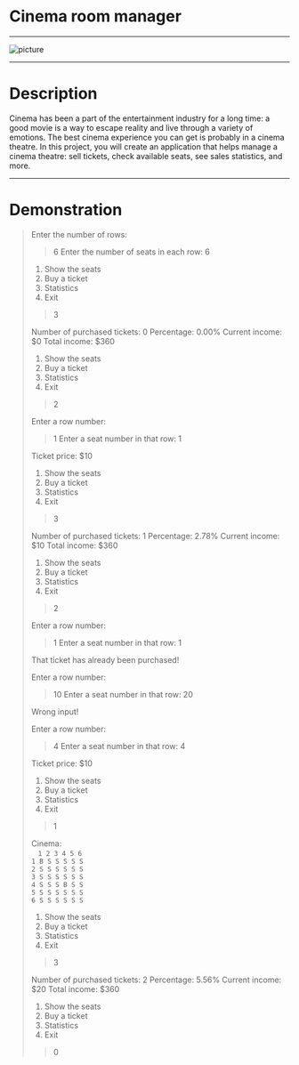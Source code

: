 # Cinema room manager

-----

![picture](https://hyperskill.org/projects/133/cover.png)

-----

# Description

Cinema has been a part of the entertainment industry for a long time: a good movie is a way to escape reality and live through a variety of emotions. The best cinema experience you can get is probably in a cinema theatre. In this project, you will create an application that helps manage a cinema theatre: sell tickets, check available seats, see sales statistics, and more.

-----

# Demonstration

>Enter the number of rows:
>> 6
>Enter the number of seats in each row:
>> 6
>
>1. Show the seats
>2. Buy a ticket
>3. Statistics
>0. Exit
>> 3
>
>Number of purchased tickets: 0
>Percentage: 0.00%
>Current income: $0
>Total income: $360
>
>1. Show the seats
>2. Buy a ticket
>3. Statistics
>0. Exit
>> 2
>
>Enter a row number:
>> 1
>Enter a seat number in that row:
>> 1
>
>Ticket price: $10
>
>1. Show the seats
>2. Buy a ticket
>3. Statistics
>0. Exit
>> 3
>
>Number of purchased tickets: 1
>Percentage: 2.78%
>Current income: $10
>Total income: $360
>
>1. Show the seats
>2. Buy a ticket
>3. Statistics
>0. Exit
>> 2
>
>Enter a row number:
>> 1
>Enter a seat number in that row:
>> 1
>
>That ticket has already been purchased!
>
>Enter a row number:
>> 10
>Enter a seat number in that row:
>> 20
>
>Wrong input!
>
>Enter a row number:
>> 4
>Enter a seat number in that row:
>> 4
>
>Ticket price: $10
>
>1. Show the seats
>2. Buy a ticket
>3. Statistics
>0. Exit
>> 1
>
>Cinema: <br>
>&nbsp;&nbsp; `1 2 3 4 5 6` <br>
>`1 B S S S S S` <br>
>`2 S S S S S S` <br>
>`3 S S S S S S` <br>
>`4 S S S B S S` <br>
>`5 S S S S S S` <br>
>`6 S S S S S S` <br>
>
>1. Show the seats
>2. Buy a ticket
>3. Statistics
>0. Exit
>> 3
>
>Number of purchased tickets: 2
>Percentage: 5.56%
>Current income: $20
>Total income: $360
>
>1. Show the seats
>2. Buy a ticket
>3. Statistics
>0. Exit
>> 0
>
